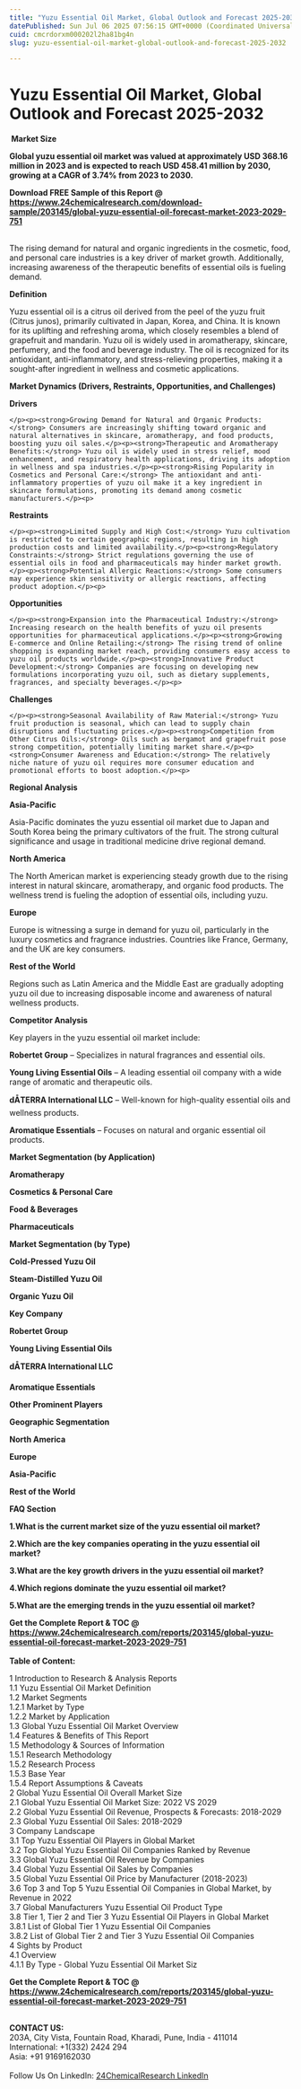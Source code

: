 ```yaml
---
title: "Yuzu Essential Oil Market, Global Outlook and Forecast 2025-2032"
datePublished: Sun Jul 06 2025 07:56:15 GMT+0000 (Coordinated Universal Time)
cuid: cmcrdorxm000202l2ha81bg4n
slug: yuzu-essential-oil-market-global-outlook-and-forecast-2025-2032

---
```


# Yuzu Essential Oil Market, Global Outlook and Forecast 2025-2032

<p><strong> </strong><strong>Market Size</strong></p><p>
</p><p><strong>Global yuzu essential oil market was valued at approximately USD 368.16 million in 2023 and is expected to reach USD 458.41 million by 2030, growing at a CAGR of 3.74% from 2023 to 2030.</strong></p><div><b>Download FREE Sample of this Report @ 
            <a href="https://www.24chemicalresearch.com/download-sample/203145/global-yuzu-essential-oil-forecast-market-2023-2029-751">
            https://www.24chemicalresearch.com/download-sample/203145/global-yuzu-essential-oil-forecast-market-2023-2029-751</a></b></div><br><p>
</p><p>The rising demand for natural and organic ingredients in the cosmetic, food, and personal care industries is a key driver of market growth. Additionally, increasing awareness of the therapeutic benefits of essential oils is fueling demand.</p><p>
<strong>Definition</strong></p><p>
</p><p>Yuzu essential oil is a citrus oil derived from the peel of the yuzu fruit (Citrus junos), primarily cultivated in Japan, Korea, and China. It is known for its uplifting and refreshing aroma, which closely resembles a blend of grapefruit and mandarin. Yuzu oil is widely used in aromatherapy, skincare, perfumery, and the food and beverage industry. The oil is recognized for its antioxidant, anti-inflammatory, and stress-relieving properties, making it a sought-after ingredient in wellness and cosmetic applications.</p><p>
<strong>Market Dynamics (Drivers, Restraints, Opportunities, and Challenges)</strong></p><p>
<strong>Drivers</strong></p><p>

	</p><p><strong>Growing Demand for Natural and Organic Products:</strong> Consumers are increasingly shifting toward organic and natural alternatives in skincare, aromatherapy, and food products, boosting yuzu oil sales.</p><p><strong>Therapeutic and Aromatherapy Benefits:</strong> Yuzu oil is widely used in stress relief, mood enhancement, and respiratory health applications, driving its adoption in wellness and spa industries.</p><p><strong>Rising Popularity in Cosmetics and Personal Care:</strong> The antioxidant and anti-inflammatory properties of yuzu oil make it a key ingredient in skincare formulations, promoting its demand among cosmetic manufacturers.</p><p>
<strong>Restraints</strong></p><p>

	</p><p><strong>Limited Supply and High Cost:</strong> Yuzu cultivation is restricted to certain geographic regions, resulting in high production costs and limited availability.</p><p><strong>Regulatory Constraints:</strong> Strict regulations governing the use of essential oils in food and pharmaceuticals may hinder market growth.</p><p><strong>Potential Allergic Reactions:</strong> Some consumers may experience skin sensitivity or allergic reactions, affecting product adoption.</p><p>
<strong>Opportunities</strong></p><p>

	</p><p><strong>Expansion into the Pharmaceutical Industry:</strong> Increasing research on the health benefits of yuzu oil presents opportunities for pharmaceutical applications.</p><p><strong>Growing E-commerce and Online Retailing:</strong> The rising trend of online shopping is expanding market reach, providing consumers easy access to yuzu oil products worldwide.</p><p><strong>Innovative Product Development:</strong> Companies are focusing on developing new formulations incorporating yuzu oil, such as dietary supplements, fragrances, and specialty beverages.</p><p>
<strong>Challenges</strong></p><p>

	</p><p><strong>Seasonal Availability of Raw Material:</strong> Yuzu fruit production is seasonal, which can lead to supply chain disruptions and fluctuating prices.</p><p><strong>Competition from Other Citrus Oils:</strong> Oils such as bergamot and grapefruit pose strong competition, potentially limiting market share.</p><p><strong>Consumer Awareness and Education:</strong> The relatively niche nature of yuzu oil requires more consumer education and promotional efforts to boost adoption.</p><p>
<strong>Regional Analysis</strong></p><p>
<strong>Asia-Pacific</strong></p><p>
</p><p>Asia-Pacific dominates the yuzu essential oil market due to Japan and South Korea being the primary cultivators of the fruit. The strong cultural significance and usage in traditional medicine drive regional demand.</p><p>
<strong>North America</strong></p><p>
</p><p>The North American market is experiencing steady growth due to the rising interest in natural skincare, aromatherapy, and organic food products. The wellness trend is fueling the adoption of essential oils, including yuzu.</p><p>
<strong>Europe</strong></p><p>
</p><p>Europe is witnessing a surge in demand for yuzu oil, particularly in the luxury cosmetics and fragrance industries. Countries like France, Germany, and the UK are key consumers.</p><p>
<strong>Rest of the World</strong></p><p>
</p><p>Regions such as Latin America and the Middle East are gradually adopting yuzu oil due to increasing disposable income and awareness of natural wellness products.</p><p>
<strong>Competitor Analysis</strong></p><p>
</p><p>Key players in the yuzu essential oil market include:</p><p>
</p><p><strong>Robertet Group</strong> – Specializes in natural fragrances and essential oils.</p><p><strong>Young Living Essential Oils</strong> – A leading essential oil company with a wide range of aromatic and therapeutic oils.</p><p><strong>dÅTERRA International LLC</strong> – Well-known for high-quality essential oils and wellness products.</p><p><strong>Aromatique Essentials</strong> – Focuses on natural and organic essential oil products.</p><p>
<strong>Market Segmentation (by Application)</strong></p><p>
</p><p><strong>Aromatherapy</strong></p><p><strong>Cosmetics &amp; Personal Care</strong></p><p><strong>Food &amp; Beverages</strong></p><p><strong>Pharmaceuticals</strong></p><p>
<strong>Market Segmentation (by Type)</strong></p><p>
</p><p><strong>Cold-Pressed Yuzu Oil</strong></p><p><strong>Steam-Distilled Yuzu Oil</strong></p><p><strong>Organic Yuzu Oil</strong></p><p>
<strong>Key Company</strong></p><p>
</p><p><strong>Robertet Group</strong></p><p><strong>Young Living Essential Oils</strong></p><p><strong>dÅTERRA International LLC</strong></p><p><strong>Aromatique Essentials</strong></p><p><strong>Other Prominent Players</strong></p><p>
<strong>Geographic Segmentation</strong></p><p>
</p><p><strong>North America</strong></p><p><strong>Europe</strong></p><p><strong>Asia-Pacific</strong></p><p><strong>Rest of the World</strong></p><p>
<strong>FAQ Section</strong></p><p>
<strong>1.What is the current market size of the yuzu essential oil market?</strong></p><p>
</p><p>
<strong>2.Which are the key companies operating in the yuzu essential oil market?</strong></p><p>
</p><p>
<strong>3.What are the key growth drivers in the yuzu essential oil market?</strong></p><p>
</p><p>
<strong>4.Which regions dominate the yuzu essential oil market?</strong></p><p>
</p><p>
<strong>5.What are the emerging trends in the yuzu essential oil market?</strong></p><p>
</p>

<div><b>Get the Complete Report & TOC @ 
            <a href="https://www.24chemicalresearch.com/reports/203145/global-yuzu-essential-oil-forecast-market-2023-2029-751">
            https://www.24chemicalresearch.com/reports/203145/global-yuzu-essential-oil-forecast-market-2023-2029-751</a></b></div><br>
            <b>Table of Content:</b><p>1 Introduction to Research & Analysis Reports<br />
    1.1 Yuzu Essential Oil Market Definition<br />
    1.2 Market Segments<br />
        1.2.1 Market by Type<br />
        1.2.2 Market by Application<br />
    1.3 Global Yuzu Essential Oil Market Overview<br />
    1.4 Features & Benefits of This Report<br />
    1.5 Methodology & Sources of Information<br />
        1.5.1 Research Methodology<br />
        1.5.2 Research Process<br />
        1.5.3 Base Year<br />
        1.5.4 Report Assumptions & Caveats<br />
2 Global Yuzu Essential Oil Overall Market Size<br />
    2.1 Global Yuzu Essential Oil Market Size: 2022 VS 2029<br />
    2.2 Global Yuzu Essential Oil Revenue, Prospects & Forecasts: 2018-2029<br />
    2.3 Global Yuzu Essential Oil Sales: 2018-2029<br />
3 Company Landscape<br />
    3.1 Top Yuzu Essential Oil Players in Global Market<br />
    3.2 Top Global Yuzu Essential Oil Companies Ranked by Revenue<br />
    3.3 Global Yuzu Essential Oil Revenue by Companies<br />
    3.4 Global Yuzu Essential Oil Sales by Companies<br />
    3.5 Global Yuzu Essential Oil Price by Manufacturer (2018-2023)<br />
    3.6 Top 3 and Top 5 Yuzu Essential Oil Companies in Global Market, by Revenue in 2022<br />
    3.7 Global Manufacturers Yuzu Essential Oil Product Type<br />
    3.8 Tier 1, Tier 2 and Tier 3 Yuzu Essential Oil Players in Global Market<br />
        3.8.1 List of Global Tier 1 Yuzu Essential Oil Companies<br />
        3.8.2 List of Global Tier 2 and Tier 3 Yuzu Essential Oil Companies<br />
4 Sights by Product<br />
    4.1 Overview<br />
        4.1.1 By Type - Global Yuzu Essential Oil Market Siz</p>

<div><b>Get the Complete Report & TOC @ 
            <a href="https://www.24chemicalresearch.com/reports/203145/global-yuzu-essential-oil-forecast-market-2023-2029-751">
            https://www.24chemicalresearch.com/reports/203145/global-yuzu-essential-oil-forecast-market-2023-2029-751</a></b></div><br>

<b>CONTACT US:</b><br>
            203A, City Vista, Fountain Road, Kharadi, Pune, India - 411014<br>
            International: +1(332) 2424 294<br>
            Asia: +91 9169162030 <br><br>
            Follow Us On LinkedIn: <a href="https://www.linkedin.com/company/24chemicalresearch/">24ChemicalResearch LinkedIn</a>